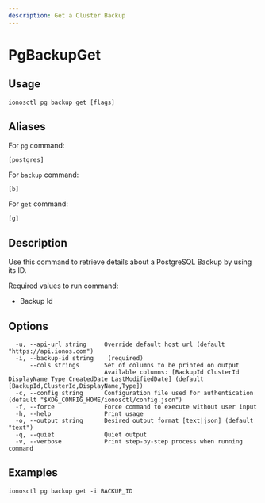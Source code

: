 ```yaml
---
description: Get a Cluster Backup
---
```


# PgBackupGet

## Usage

```text
ionosctl pg backup get [flags]
```

## Aliases

For `pg` command:

```text
[postgres]
```

For `backup` command:

```text
[b]
```

For `get` command:

```text
[g]
```

## Description

Use this command to retrieve details about a PostgreSQL Backup by using its ID.

Required values to run command:

* Backup Id

## Options

```text
  -u, --api-url string     Override default host url (default "https://api.ionos.com")
  -i, --backup-id string    (required)
      --cols strings       Set of columns to be printed on output 
                           Available columns: [BackupId ClusterId DisplayName Type CreatedDate LastModifiedDate] (default [BackupId,ClusterId,DisplayName,Type])
  -c, --config string      Configuration file used for authentication (default "$XDG_CONFIG_HOME/ionosctl/config.json")
  -f, --force              Force command to execute without user input
  -h, --help               Print usage
  -o, --output string      Desired output format [text|json] (default "text")
  -q, --quiet              Quiet output
  -v, --verbose            Print step-by-step process when running command
```

## Examples

```text
ionosctl pg backup get -i BACKUP_ID
```

